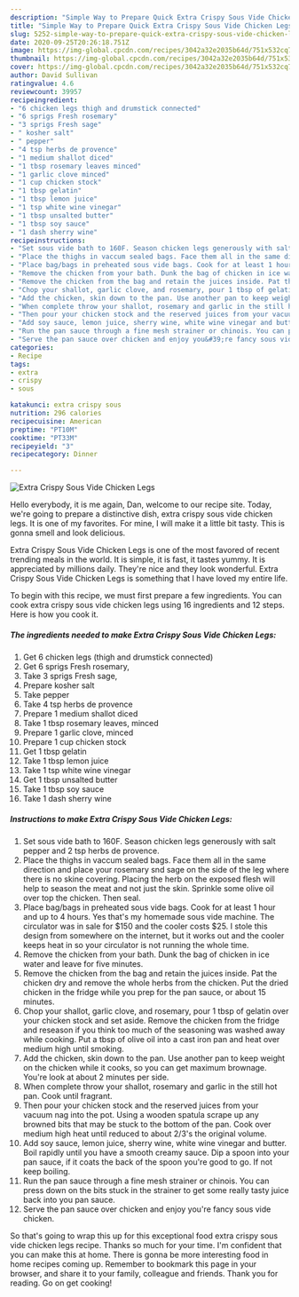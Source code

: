 ```yaml
---
description: "Simple Way to Prepare Quick Extra Crispy Sous Vide Chicken Legs"
title: "Simple Way to Prepare Quick Extra Crispy Sous Vide Chicken Legs"
slug: 5252-simple-way-to-prepare-quick-extra-crispy-sous-vide-chicken-legs
date: 2020-09-25T20:26:18.751Z
image: https://img-global.cpcdn.com/recipes/3042a32e2035b64d/751x532cq70/extra-crispy-sous-vide-chicken-legs-recipe-main-photo.jpg
thumbnail: https://img-global.cpcdn.com/recipes/3042a32e2035b64d/751x532cq70/extra-crispy-sous-vide-chicken-legs-recipe-main-photo.jpg
cover: https://img-global.cpcdn.com/recipes/3042a32e2035b64d/751x532cq70/extra-crispy-sous-vide-chicken-legs-recipe-main-photo.jpg
author: David Sullivan
ratingvalue: 4.6
reviewcount: 39957
recipeingredient:
- "6 chicken legs thigh and drumstick connected"
- "6 sprigs Fresh rosemary"
- "3 sprigs Fresh sage"
- " kosher salt"
- " pepper"
- "4 tsp herbs de provence"
- "1 medium shallot diced"
- "1 tbsp rosemary leaves minced"
- "1 garlic clove minced"
- "1 cup chicken stock"
- "1 tbsp gelatin"
- "1 tbsp lemon juice"
- "1 tsp white wine vinegar"
- "1 tbsp unsalted butter"
- "1 tbsp soy sauce"
- "1 dash sherry wine"
recipeinstructions:
- "Set sous vide bath to 160F. Season chicken legs generously with salt pepper and 2 tsp herbs de provence."
- "Place the thighs in vaccum sealed bags. Face them all in the same direction and place your rosemary snd sage on the side of the leg where there is no skine covering. Placing the herb on the exposed flesh will help to season the meat and not just the skin. Sprinkle some olive oil over top the chicken. Then seal."
- "Place bag/bags in preheated sous vide bags. Cook for at least 1 hour and up to 4 hours. Yes that&#39;s my homemade sous vide machine. The circulator was in sale for $150 and the cooler costs $25. I stole this design from somewhere on the internet, but it works out and the cooler keeps heat in so your circulator is not running the whole time."
- "Remove the chicken from your bath. Dunk the bag of chicken in ice water and leave for five minutes."
- "Remove the chicken from the bag and retain the juices inside. Pat the chicken dry and remove the whole herbs from the chicken. Put the dried chicken in the fridge while you prep for the pan sauce, or about 15 minutes."
- "Chop your shallot, garlic clove, and rosemary, pour 1 tbsp of gelatin over your chicken stock and set aside. Remove the chicken from the fridge and reseason if you think too much of the seasoning was washed away while cooking. Put a tbsp of olive oil into a cast iron pan and heat over medium high until smoking."
- "Add the chicken, skin down to the pan. Use another pan to keep weight on the chicken while it cooks, so you can get maximum brownage. You&#39;re look at about 2 minutes per side."
- "When complete throw your shallot, rosemary and garlic in the still hot pan. Cook until fragrant."
- "Then pour your chicken stock and the reserved juices from your vacuum nag into the pot. Using a wooden spatula scrape up any browned bits that may be stuck to the bottom of the pan. Cook over medium high heat until reduced to about 2/3&#39;s the original volume."
- "Add soy sauce, lemon juice, sherry wine, white wine vinegar and butter. Boil rapidly until you have a smooth creamy sauce. Dip a spoon into your pan sauce, if it coats the back of the spoon you&#39;re good to go. If not keep boiling."
- "Run the pan sauce through a fine mesh strainer or chinois. You can press down on the bits stuck in the strainer to get some really tasty juice back into you pan sauce."
- "Serve the pan sauce over chicken and enjoy you&#39;re fancy sous vide chicken."
categories:
- Recipe
tags:
- extra
- crispy
- sous

katakunci: extra crispy sous 
nutrition: 296 calories
recipecuisine: American
preptime: "PT10M"
cooktime: "PT33M"
recipeyield: "3"
recipecategory: Dinner

---
```



![Extra Crispy Sous Vide Chicken Legs](https://img-global.cpcdn.com/recipes/3042a32e2035b64d/751x532cq70/extra-crispy-sous-vide-chicken-legs-recipe-main-photo.jpg)

Hello everybody, it is me again, Dan, welcome to our recipe site. Today, we're going to prepare a distinctive dish, extra crispy sous vide chicken legs. It is one of my favorites. For mine, I will make it a little bit tasty. This is gonna smell and look delicious.

Extra Crispy Sous Vide Chicken Legs is one of the most favored of recent trending meals in the world. It is simple, it is fast, it tastes yummy. It is appreciated by millions daily. They're nice and they look wonderful. Extra Crispy Sous Vide Chicken Legs is something that I have loved my entire life.




To begin with this recipe, we must first prepare a few ingredients. You can cook extra crispy sous vide chicken legs using 16 ingredients and 12 steps. Here is how you cook it.

<!--inarticleads1-->

##### The ingredients needed to make Extra Crispy Sous Vide Chicken Legs:

1. Get 6 chicken legs (thigh and drumstick connected)
1. Get 6 sprigs Fresh rosemary,
1. Take 3 sprigs Fresh sage,
1. Prepare  kosher salt
1. Take  pepper
1. Take 4 tsp herbs de provence
1. Prepare 1 medium shallot diced
1. Take 1 tbsp rosemary leaves, minced
1. Prepare 1 garlic clove, minced
1. Prepare 1 cup chicken stock
1. Get 1 tbsp gelatin
1. Take 1 tbsp lemon juice
1. Take 1 tsp white wine vinegar
1. Get 1 tbsp unsalted butter
1. Take 1 tbsp soy sauce
1. Take 1 dash sherry wine




<!--inarticleads2-->

##### Instructions to make Extra Crispy Sous Vide Chicken Legs:

1. Set sous vide bath to 160F. Season chicken legs generously with salt pepper and 2 tsp herbs de provence.
1. Place the thighs in vaccum sealed bags. Face them all in the same direction and place your rosemary snd sage on the side of the leg where there is no skine covering. Placing the herb on the exposed flesh will help to season the meat and not just the skin. Sprinkle some olive oil over top the chicken. Then seal.
1. Place bag/bags in preheated sous vide bags. Cook for at least 1 hour and up to 4 hours. Yes that&#39;s my homemade sous vide machine. The circulator was in sale for $150 and the cooler costs $25. I stole this design from somewhere on the internet, but it works out and the cooler keeps heat in so your circulator is not running the whole time.
1. Remove the chicken from your bath. Dunk the bag of chicken in ice water and leave for five minutes.
1. Remove the chicken from the bag and retain the juices inside. Pat the chicken dry and remove the whole herbs from the chicken. Put the dried chicken in the fridge while you prep for the pan sauce, or about 15 minutes.
1. Chop your shallot, garlic clove, and rosemary, pour 1 tbsp of gelatin over your chicken stock and set aside. Remove the chicken from the fridge and reseason if you think too much of the seasoning was washed away while cooking. Put a tbsp of olive oil into a cast iron pan and heat over medium high until smoking.
1. Add the chicken, skin down to the pan. Use another pan to keep weight on the chicken while it cooks, so you can get maximum brownage. You&#39;re look at about 2 minutes per side.
1. When complete throw your shallot, rosemary and garlic in the still hot pan. Cook until fragrant.
1. Then pour your chicken stock and the reserved juices from your vacuum nag into the pot. Using a wooden spatula scrape up any browned bits that may be stuck to the bottom of the pan. Cook over medium high heat until reduced to about 2/3&#39;s the original volume.
1. Add soy sauce, lemon juice, sherry wine, white wine vinegar and butter. Boil rapidly until you have a smooth creamy sauce. Dip a spoon into your pan sauce, if it coats the back of the spoon you&#39;re good to go. If not keep boiling.
1. Run the pan sauce through a fine mesh strainer or chinois. You can press down on the bits stuck in the strainer to get some really tasty juice back into you pan sauce.
1. Serve the pan sauce over chicken and enjoy you&#39;re fancy sous vide chicken.




So that's going to wrap this up for this exceptional food extra crispy sous vide chicken legs recipe. Thanks so much for your time. I'm confident that you can make this at home. There is gonna be more interesting food in home recipes coming up. Remember to bookmark this page in your browser, and share it to your family, colleague and friends. Thank you for reading. Go on get cooking!
